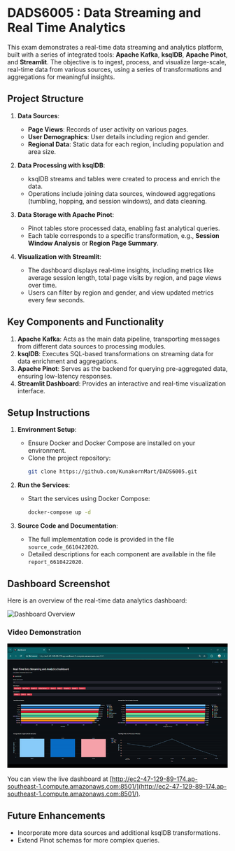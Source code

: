 # DADS6005 : Data Streaming and Real Time Analytics
This exam demonstrates a real-time data streaming and analytics platform, built with a series of integrated tools: **Apache Kafka**, **ksqlDB**, **Apache Pinot**, and **Streamlit**. The objective is to ingest, process, and visualize large-scale, real-time data from various sources, using a series of transformations and aggregations for meaningful insights.

## Project Structure
1. **Data Sources**: 
   - **Page Views**: Records of user activity on various pages.
   - **User Demographics**: User details including region and gender.
   - **Regional Data**: Static data for each region, including population and area size.

2. **Data Processing with ksqlDB**: 
   - ksqlDB streams and tables were created to process and enrich the data.
   - Operations include joining data sources, windowed aggregations (tumbling, hopping, and session windows), and data cleaning.

3. **Data Storage with Apache Pinot**:
   - Pinot tables store processed data, enabling fast analytical queries.
   - Each table corresponds to a specific transformation, e.g., **Session Window Analysis** or **Region Page Summary**.

4. **Visualization with Streamlit**:
   - The dashboard displays real-time insights, including metrics like average session length, total page visits by region, and page views over time.
   - Users can filter by region and gender, and view updated metrics every few seconds.

## Key Components and Functionality
1. **Apache Kafka**: Acts as the main data pipeline, transporting messages from different data sources to processing modules.
2. **ksqlDB**: Executes SQL-based transformations on streaming data for data enrichment and aggregations.
3. **Apache Pinot**: Serves as the backend for querying pre-aggregated data, ensuring low-latency responses.
4. **Streamlit Dashboard**: Provides an interactive and real-time visualization interface.

## Setup Instructions
1. **Environment Setup**:
    - Ensure Docker and Docker Compose are installed on your environment.
    - Clone the project repository: 
      ```bash
      git clone https://github.com/KunakornMart/DADS6005.git
      ```

2. **Run the Services**:
    - Start the services using Docker Compose:
      ```bash
      docker-compose up -d
      ```

3. **Source Code and Documentation**:
   - The full implementation code is provided in the file `source_code_6610422020`.
   - Detailed descriptions for each component are available in the file `report_6610422020`.

## Dashboard Screenshot
Here is an overview of the real-time data analytics dashboard:

![Dashboard Overview](https://drive.google.com/uc?export=view&id=1YxHnrM5-Tuw-kVxvkq2Uyk8GJs0ojJgW)

### Video Demonstration

![Video Demonstration](https://github.com/KunakornMart/DADS6005/blob/main/Realtime-Video.gif?raw=true)

You can view the live dashboard at [http://ec2-47-129-89-174.ap-southeast-1.compute.amazonaws.com:8501/](http://ec2-47-129-89-174.ap-southeast-1.compute.amazonaws.com:8501/).

## Future Enhancements
- Incorporate more data sources and additional ksqlDB transformations.
- Extend Pinot schemas for more complex queries.

